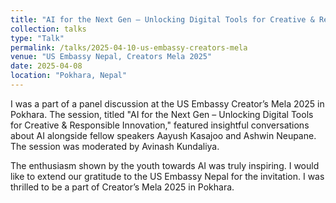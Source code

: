 ```yaml
---
title: "AI for the Next Gen – Unlocking Digital Tools for Creative & Responsible Innovation"
collection: talks
type: "Talk"
permalink: /talks/2025-04-10-us-embassy-creators-mela
venue: "US Embassy Nepal, Creators Mela 2025"
date: 2025-04-08
location: "Pokhara, Nepal"
---
```


[//]: # (<img src="../images/us-embassy-event.jpg"> )

I was a part of a panel discussion at the US Embassy Creator’s Mela 2025 in Pokhara. The session, titled "AI for the Next Gen – Unlocking Digital Tools for Creative & Responsible Innovation," featured insightful conversations about AI alongside fellow speakers Aayush Kasajoo and Ashwin Neupane. The session was moderated by Avinash Kundaliya. 

The enthusiasm shown by the youth towards AI was truly inspiring. I would like to extend our gratitude to the US Embassy Nepal for the invitation. I was thrilled to be a part of Creator’s Mela 2025 in Pokhara. 
